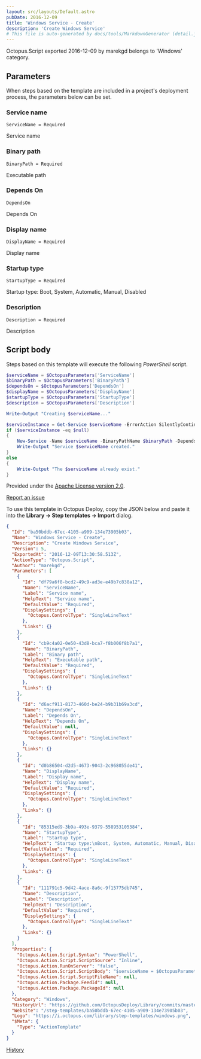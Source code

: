 ```yaml
---
layout: src/layouts/Default.astro
pubDate: 2016-12-09
title: 'Windows Service - Create'
description: 'Create Windows Service'
# This file is auto-generated by docs/tools/MarkdownGenerator (detail.js)
---
```


Octopus.Script exported 2016-12-09 by marekgd belongs to 'Windows' category.

## Parameters

When steps based on the template are included in a project's deployment process, the parameters below can be set.


<div class="param">

### Service name

`ServiceName = Required`

Service name

</div>
        
<div class="param">

### Binary path

`BinaryPath = Required`

Executable path

</div>
        
<div class="param">

### Depends On

`DependsOn`

Depends On

</div>
        
<div class="param">

### Display name

`DisplayName = Required`

Display name

</div>
        
<div class="param">

### Startup type

`StartupType = Required`

Startup type:
Boot, System, Automatic, Manual, Disabled

</div>
        
<div class="param">

### Description

`Description = Required`

Description

</div>
        

## Script body

Steps based on this template will execute the following *PowerShell* script.

```PowerShell
$serviceName = $OctopusParameters['ServiceName']
$binaryPath = $OctopusParameters['BinaryPath']
$dependsOn = $OctopusParameters['DependsOn']
$displayName = $OctopusParameters['DisplayName']
$startupType = $OctopusParameters['StartupType']
$description = $OctopusParameters['Description']

Write-Output "Creating $serviceName..."

$serviceInstance = Get-Service $serviceName -ErrorAction SilentlyContinue
if ($serviceInstance -eq $null)
{
    New-Service -Name $serviceName -BinaryPathName $binaryPath -DependsOn $dependsOn -DisplayName $displayName -StartupType $startupType -Description $description
    Write-Output "Service $serviceName created."
}
else
{
    Write-Output "The $serviceName already exist."
}

```

Provided under the [Apache License version 2.0](https://github.com/OctopusDeploy/Library/blob/master/LICENSE.txt).

[Report an issue](https://github.com/OctopusDeploy/Library/issues/new?assignees=&labels=&projects=&template=bug-report.yml&title=Issue%20with%20Windows%20Service%20-%20Create&step-template=Windows%20Service%20-%20Create)

<div class="get-json">

To use this template in Octopus Deploy, copy the JSON below and paste it into the **Library → Step templates → Import** dialog.

```json
{
  "Id": "ba50bddb-67ec-4105-a909-134e73905b03",
  "Name": "Windows Service - Create",
  "Description": "Create Windows Service",
  "Version": 5,
  "ExportedAt": "2016-12-09T13:30:58.513Z",
  "ActionType": "Octopus.Script",
  "Author": "marekgd",
  "Parameters": [
    {
      "Id": "df79a6f8-bcd2-49c9-ad3e-e49b7c838a12",
      "Name": "ServiceName",
      "Label": "Service name",
      "HelpText": "Service name",
      "DefaultValue": "Required",
      "DisplaySettings": {
        "Octopus.ControlType": "SingleLineText"
      },
      "Links": {}
    },
    {
      "Id": "cb9c4a02-0e50-43d8-bca7-f8b006f8b7a1",
      "Name": "BinaryPath",
      "Label": "Binary path",
      "HelpText": "Executable path",
      "DefaultValue": "Required",
      "DisplaySettings": {
        "Octopus.ControlType": "SingleLineText"
      },
      "Links": {}
    },
    {
      "Id": "d6acf911-8173-460d-be24-b9b31b69a3cd",
      "Name": "DependsOn",
      "Label": "Depends On",
      "HelpText": "Depends On",
      "DefaultValue": null,
      "DisplaySettings": {
        "Octopus.ControlType": "SingleLineText"
      },
      "Links": {}
    },
    {
      "Id": "d0b86504-d2d5-4673-9043-2c968055de41",
      "Name": "DisplayName",
      "Label": "Display name",
      "HelpText": "Display name",
      "DefaultValue": "Required",
      "DisplaySettings": {
        "Octopus.ControlType": "SingleLineText"
      },
      "Links": {}
    },
    {
      "Id": "85315ed9-3b9a-493e-9379-558953105384",
      "Name": "StartupType",
      "Label": "Startup type",
      "HelpText": "Startup type:\nBoot, System, Automatic, Manual, Disabled",
      "DefaultValue": "Required",
      "DisplaySettings": {
        "Octopus.ControlType": "SingleLineText"
      },
      "Links": {}
    },
    {
      "Id": "111791c5-9d42-4ace-8a6c-9f15775db745",
      "Name": "Description",
      "Label": "Description",
      "HelpText": "Description",
      "DefaultValue": "Required",
      "DisplaySettings": {
        "Octopus.ControlType": "SingleLineText"
      },
      "Links": {}
    }
  ],
  "Properties": {
    "Octopus.Action.Script.Syntax": "PowerShell",
    "Octopus.Action.Script.ScriptSource": "Inline",
    "Octopus.Action.RunOnServer": "false",
    "Octopus.Action.Script.ScriptBody": "$serviceName = $OctopusParameters['ServiceName']\n$binaryPath = $OctopusParameters['BinaryPath']\n$dependsOn = $OctopusParameters['DependsOn']\n$displayName = $OctopusParameters['DisplayName']\n$startupType = $OctopusParameters['StartupType']\n$description = $OctopusParameters['Description']\n\nWrite-Output \"Creating $serviceName...\"\n\n$serviceInstance = Get-Service $serviceName -ErrorAction SilentlyContinue\nif ($serviceInstance -eq $null)\n{\n    New-Service -Name $serviceName -BinaryPathName $binaryPath -DependsOn $dependsOn -DisplayName $displayName -StartupType $startupType -Description $description\n    Write-Output \"Service $serviceName created.\"\n}\nelse\n{\n    Write-Output \"The $serviceName already exist.\"\n}\n",
    "Octopus.Action.Script.ScriptFileName": null,
    "Octopus.Action.Package.FeedId": null,
    "Octopus.Action.Package.PackageId": null
  },
  "Category": "Windows",
  "HistoryUrl": "https://github.com/OctopusDeploy/Library/commits/master/step-templates//opt/buildagent/work/75443764cd38076d/step-templates/windows-service-create.json",
  "Website": "/step-templates/ba50bddb-67ec-4105-a909-134e73905b03",
  "Logo": "https://i.octopus.com/library/step-templates/windows.png",
  "$Meta": {
    "Type": "ActionTemplate"
  }
}
```

[History](https://github.com/OctopusDeploy/Library/commits/master/step-templates/https://github.com/OctopusDeploy/Library/commits/master/step-templates//opt/buildagent/work/75443764cd38076d/step-templates/windows-service-create.json)

</div>
